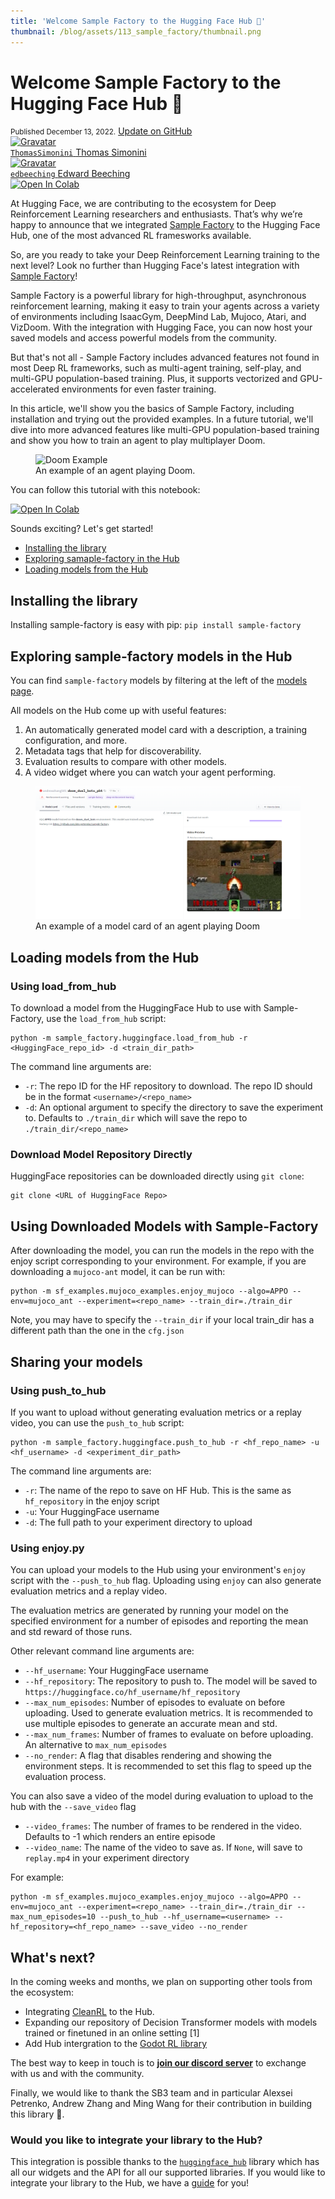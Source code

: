 ```yaml
---
title: 'Welcome Sample Factory to the Hugging Face Hub 🤗'
thumbnail: /blog/assets/113_sample_factory/thumbnail.png
---
```


<h1>
    Welcome Sample Factory to the Hugging Face Hub 🤗
</h1>

<div class="blog-metadata">
    <small>Published December 13, 2022.</small>
    <a target="_blank" class="btn no-underline text-sm mb-5 font-sans" href="https://github.com/huggingface/blog/blob/main/sample-factory.md">
        Update on GitHub
    </a>
</div>

<div class="author-card">
    <a href="/ThomasSimonini"> 
        <img class="avatar avatar-user" src="https://aeiljuispo.cloudimg.io/v7/https://s3.amazonaws.com/moonup/production/uploads/1632748593235-60cae820b1c79a3e4b436664.jpeg?w=200&h=200&f=face" title="Gravatar">
        <div class="bfc">
            <code>ThomasSimonini</code>
            <span class="fullname">Thomas Simonini</span>
        </div>
    </a>
</div>
<div class="author-card">
    <a href="/edbeeching"> 
        <img class="avatar avatar-user" src="https://aeiljuispo.cloudimg.io/v7/https://s3.amazonaws.com/moonup/production/uploads/1644220542819-noauth.jpeg?w=200&h=200&f=face" title="Gravatar">
        <div class="bfc">
            <code>edbeeching</code>
            <span class="fullname">Edward Beeching</span>
        </div>
    </a>
</div>

<a target="_blank" href="https://colab.research.google.com/github/huggingface/blog/blob/main/notebooks/113_sample_factory.ipynb">
    <img src="https://colab.research.google.com/assets/colab-badge.svg" alt="Open In Colab">
</a>



At Hugging Face, we are contributing to the ecosystem for Deep Reinforcement Learning researchers and enthusiasts. That’s why we’re happy to announce that we integrated [Sample Factory](https://github.com/alex-petrenko/sample-factory) to the Hugging Face Hub, one of the most advanced RL framesworks available.

So, are you ready to take your Deep Reinforcement Learning training to the next level? Look no further than Hugging Face's latest integration with [Sample Factory](https://github.com/alex-petrenko/sample-factory)!

Sample Factory is a powerful library for high-throughput, asynchronous reinforcement learning, making it easy to train your agents across a variety of environments including IsaacGym, DeepMind Lab, Mujoco,  Atari, and VizDoom. With the integration with Hugging Face, you can now host your saved models and access powerful models from the community.

But that's not all - Sample Factory includes advanced features not found in most Deep RL frameworks, such as multi-agent training, self-play, and multi-GPU population-based training. Plus, it supports vectorized and GPU-accelerated environments for even faster training.

In this article, we'll show you the basics of Sample Factory, including installation and trying out the provided examples. In a future tutorial, we'll dive into more advanced features like multi-GPU population-based training and show you how to train an agent to play multiplayer Doom.
<figure class="image table text-center m-0 w-full">
  <img src="assets/113_sample-factory/vizdoom_example.gif" alt="Doom Example"/>
  <figcaption>An example of an agent playing Doom.
</figcaption>
</figure>

You can follow this tutorial with this notebook:

<a target="_blank" href="https://colab.research.google.com/github/huggingface/blog/blob/main/notebooks/113_sample_factory.ipynb">
    <img src="https://colab.research.google.com/assets/colab-badge.svg" alt="Open In Colab">
</a>


Sounds exciting? Let's get started!

- [Installing the library]()
- [Exploring samaple-factory in the Hub]()
- [Loading models from the Hub]()


## Installing the library
Installing sample-factory is easy with pip:
`pip install sample-factory`


## Exploring sample-factory models in the Hub

You can find `sample-factory` models by filtering at the left of the [models page](https://huggingface.co/models?library=sample-factory).

All models on the Hub come up with useful features:
1. An automatically generated model card with a description, a training configuration, and more.
2. Metadata tags that help for discoverability.
3. Evaluation results to compare with other models.
4. A video widget where you can watch your agent performing.

<figure class="image table text-center m-0 w-full">
  <img src="assets/113_sample-factory/doom-example.jpg" alt="Doom Example"/>
  <figcaption>An example of a model card of an agent playing Doom
</figcaption>
</figure>


## Loading models from the Hub
### Using load_from_hub

To download a model from the HuggingFace Hub to use with Sample-Factory, use the `load_from_hub` script:

```
python -m sample_factory.huggingface.load_from_hub -r <HuggingFace_repo_id> -d <train_dir_path>
```

The command line arguments are:

- `-r`: The repo ID for the HF repository to download. The repo ID should be in the format `<username>/<repo_name>`
- `-d`: An optional argument to specify the directory to save the experiment to. Defaults to `./train_dir` which will save the repo to `./train_dir/<repo_name>`

### Download Model Repository Directly

HuggingFace repositories can be downloaded directly using `git clone`:

```
git clone <URL of HuggingFace Repo>
```

## Using Downloaded Models with Sample-Factory

After downloading the model, you can run the models in the repo with the enjoy script corresponding to your environment. For example, if you are downloading a `mujoco-ant` model, it can be run with:

```
python -m sf_examples.mujoco_examples.enjoy_mujoco --algo=APPO --env=mujoco_ant --experiment=<repo_name> --train_dir=./train_dir
```

Note, you may have to specify the `--train_dir` if your local train_dir has a different path than the one in the `cfg.json`

## Sharing your models
### Using push_to_hub

If you want to upload without generating evaluation metrics or a replay video, you can use the `push_to_hub` script:

```
python -m sample_factory.huggingface.push_to_hub -r <hf_repo_name> -u <hf_username> -d <experiment_dir_path>
```

The command line arguments are:

- `-r`: The name of the repo to save on HF Hub. This is the same as `hf_repository` in the enjoy script
- `-u`: Your HuggingFace username
- `-d`: The full path to your experiment directory to upload


### Using enjoy.py

You can upload your models to the Hub using your environment's `enjoy` script with the `--push_to_hub` flag. Uploading using `enjoy` can also generate evaluation metrics and a replay video.

The evaluation metrics are generated by running your model on the specified environment for a number of episodes and reporting the mean and std reward of those runs.

Other relevant command line arguments are:

- `--hf_username`: Your HuggingFace username
- `--hf_repository`: The repository to push to. The model will be saved to `https://huggingface.co/hf_username/hf_repository`
- `--max_num_episodes`: Number of episodes to evaluate on before uploading. Used to generate evaluation metrics. It is recommended to use multiple episodes to generate an accurate mean and std.
- `--max_num_frames`: Number of frames to evaluate on before uploading. An alternative to `max_num_episodes`
- `--no_render`: A flag that disables rendering and showing the environment steps. It is recommended to set this flag to speed up the evaluation process.

You can also save a video of the model during evaluation to upload to the hub with the `--save_video` flag

- `--video_frames`: The number of frames to be rendered in the video. Defaults to -1 which renders an entire episode
- `--video_name`: The name of the video to save as. If `None`, will save to `replay.mp4` in your experiment directory

For example:

```
python -m sf_examples.mujoco_examples.enjoy_mujoco --algo=APPO --env=mujoco_ant --experiment=<repo_name> --train_dir=./train_dir --max_num_episodes=10 --push_to_hub --hf_username=<username> --hf_repository=<hf_repo_name> --save_video --no_render
```

## What's next?
In the coming weeks and months, we plan on supporting other tools from the ecosystem:

- Integrating [CleanRL](https://github.com/vwxyzjn/cleanrl) to the Hub.
- Expanding our repository of Decision Transformer models with models trained or finetuned in an online setting [1]
- Add Hub intergration to the [Godot RL library](https://github.com/edbeeching/godot_rl_agents/)

The best way to keep in touch is to **[join our discord server](https://discord.gg/YRAq8fMnUG)** to exchange with us and with the community.

Finally, we would like to thank the SB3 team and in particular Alexsei Petrenko, Andrew Zhang and Ming Wang for their contribution in building this library 🤗.

### Would you like to integrate your library to the Hub?

This integration is possible thanks to the [`huggingface_hub`](https://github.com/huggingface/huggingface_hub) library which has all our widgets and the API for all our supported libraries. If you would like to integrate your library to the Hub, we have a [guide](https://huggingface.co/docs/hub/models-adding-libraries) for you!

